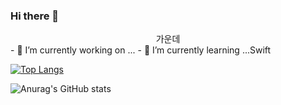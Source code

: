 ### Hi there 👋
<center>가운데</center>  
- 🔭 I’m currently working on ...
- 🌱 I’m currently learning ...Swift

[![Top Langs](https://github-readme-stats.vercel.app/api/top-langs/?username=fomagran&langs_count=8)](https://github.com/anuraghazra/github-readme-stats)

![Anurag's GitHub stats](https://github-readme-stats.vercel.app/api?username=fomagran&show_icons=true&theme=cobalt)
